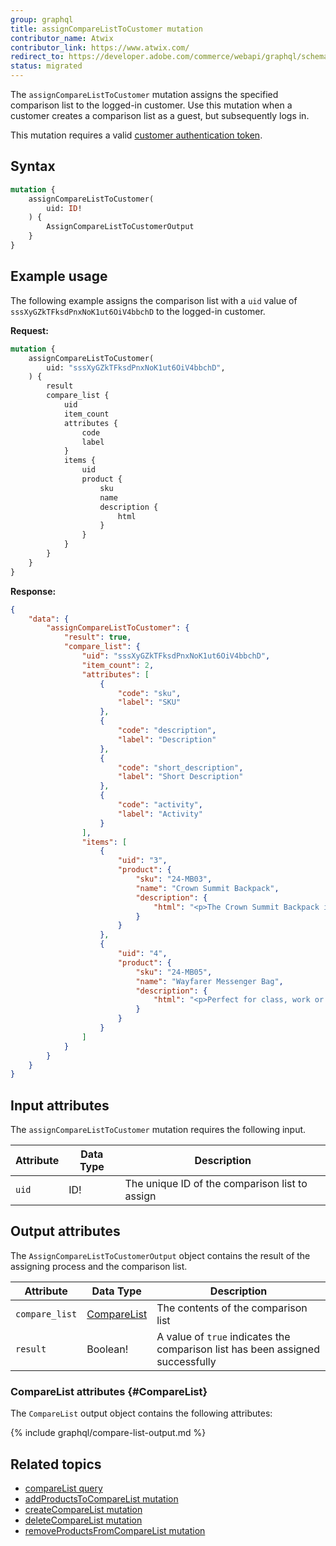 ```yaml
---
group: graphql
title: assignCompareListToCustomer mutation
contributor_name: Atwix
contributor_link: https://www.atwix.com/
redirect_to: https://developer.adobe.com/commerce/webapi/graphql/schema/customer/mutations/assign-compare-list/
status: migrated
---
```


The `assignCompareListToCustomer` mutation assigns the specified comparison list to the logged-in customer. Use this mutation when a customer creates a comparison list as a guest, but subsequently logs in.

This mutation requires a valid [customer authentication token]({{page.baseurl}}/graphql/mutations/generate-customer-token.html).

## Syntax

```graphql
mutation {
    assignCompareListToCustomer(
        uid: ID!
    ) {
        AssignCompareListToCustomerOutput
    }
}
```

## Example usage

The following example assigns the comparison list with a `uid` value of `sssXyGZkTFksdPnxNoK1ut6OiV4bbchD` to the logged-in customer.

**Request:**

```graphql
mutation {
    assignCompareListToCustomer(
        uid: "sssXyGZkTFksdPnxNoK1ut6OiV4bbchD",
    ) {
        result
        compare_list {
            uid
            item_count
            attributes {
                code
                label
            }
            items {
                uid
                product {
                    sku
                    name
                    description {
                        html
                    }
                }
            }
        }
    }
}
```

**Response:**

```json
{
    "data": {
        "assignCompareListToCustomer": {
            "result": true,
            "compare_list": {
                "uid": "sssXyGZkTFksdPnxNoK1ut6OiV4bbchD",
                "item_count": 2,
                "attributes": [
                    {
                        "code": "sku",
                        "label": "SKU"
                    },
                    {
                        "code": "description",
                        "label": "Description"
                    },
                    {
                        "code": "short_description",
                        "label": "Short Description"
                    },
                    {
                        "code": "activity",
                        "label": "Activity"
                    }
                ],
                "items": [
                    {
                        "uid": "3",
                        "product": {
                            "sku": "24-MB03",
                            "name": "Crown Summit Backpack",
                            "description": {
                                "html": "<p>The Crown Summit Backpack is equally at home in a gym locker, study cube or a pup tent, so be sure yours is packed with books, a bag lunch, water bottles, yoga block, laptop, or whatever else you want in hand. Rugged enough for day hikes and camping trips, it has two large zippered compartments and padded, adjustable shoulder straps.</p>\n<ul>\n<li>Top handle.</li>\n<li>Grommet holes.</li>\n<li>Two-way zippers.</li>\n<li>H 20\" x W 14\" x D 12\".</li>\n<li>Weight: 2 lbs, 8 oz. Volume: 29 L.</li>\n<ul>"
                            }
                        }
                    },
                    {
                        "uid": "4",
                        "product": {
                            "sku": "24-MB05",
                            "name": "Wayfarer Messenger Bag",
                            "description": {
                                "html": "<p>Perfect for class, work or the gym, the Wayfarer Messenger Bag is packed with pockets. The dual-buckle flap closure reveals an organizational panel, and the roomy main compartment has spaces for your laptop and a change of clothes. An adjustable shoulder strap and easy-grip handle promise easy carrying.</p>\n<ul>\n<li>Multiple internal zip pockets.</li>\n<li>Made of durable nylon.</li>\n</ul>"
                            }
                        }
                    }
                ]
            }
        }
    }
}
```

## Input attributes

The `assignCompareListToCustomer` mutation requires the following input.

Attribute |  Data Type | Description
--- | --- | ---
`uid` | ID! | The unique ID of the comparison list to assign

## Output attributes

The `AssignCompareListToCustomerOutput` object contains the result of the assigning process and the comparison list.

Attribute |  Data Type | Description
--- | --- | ---
`compare_list` | [CompareList](#CompareList) | The contents of the comparison list
`result` | Boolean! | A value of `true` indicates the comparison list has been assigned successfully

### CompareList attributes {#CompareList}

The `CompareList` output object contains the following attributes:

{% include graphql/compare-list-output.md %}

## Related topics

*  [compareList query]({{page.baseurl}}/graphql/queries/compare-list.html)
*  [addProductsToCompareList mutation]({{page.baseurl}}/graphql/mutations/add-products-to-compare-list.html)
*  [createCompareList mutation]({{page.baseurl}}/graphql/mutations/create-compare-list.html)
*  [deleteCompareList mutation]({{page.baseurl}}/graphql/mutations/delete-compare-list.html)
*  [removeProductsFromCompareList mutation]({{page.baseurl}}/graphql/mutations/remove-products-from-compare-list.html)
